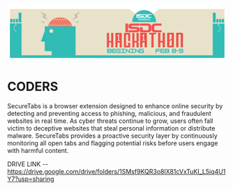 <img src="ISDC Hackathon.png" />

# CODERS

SecureTabs is a browser extension designed to enhance online security by detecting and preventing access to phishing, malicious, and fraudulent websites in real time. As cyber threats continue to grow, users often fall victim to deceptive websites that steal personal information or distribute malware. SecureTabs provides a proactive security layer by continuously monitoring all open tabs and flagging potential risks before users engage with harmful content.

DRIVE LINK -- https://drive.google.com/drive/folders/1SMsf9KQR3o8lX81cVxTuKI_L5iq4U1Y7?usp=sharing
